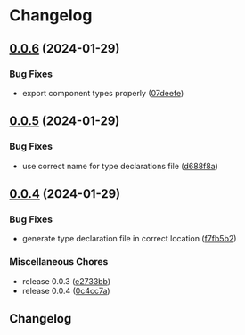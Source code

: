 # Changelog

## [0.0.6](https://github.com/ksassnowski/vueclid/compare/v0.0.5...v0.0.6) (2024-01-29)


### Bug Fixes

* export component types properly ([07deefe](https://github.com/ksassnowski/vueclid/commit/07deefe8f0c648a230ad3a1a0d7a6625e4e73b64))

## [0.0.5](https://github.com/ksassnowski/vueclid/compare/v0.0.4...v0.0.5) (2024-01-29)


### Bug Fixes

* use correct name for type declarations file ([d688f8a](https://github.com/ksassnowski/vueclid/commit/d688f8af70a0f6677b3bdfcb2158956c822138b3))

## [0.0.4](https://github.com/ksassnowski/vueclid/compare/v0.0.3...v0.0.4) (2024-01-29)


### Bug Fixes

* generate type declaration file in correct location ([f7fb5b2](https://github.com/ksassnowski/vueclid/commit/f7fb5b2b81962a4e92e16759dc76598329accf02))


### Miscellaneous Chores

* release 0.0.3 ([e2733bb](https://github.com/ksassnowski/vueclid/commit/e2733bbf7c66d3b0288b1f2ce039369d94aa7da6))
* release 0.0.4 ([0c4cc7a](https://github.com/ksassnowski/vueclid/commit/0c4cc7a74482e675bc2d590edbe99023db6ea72e))

## Changelog
